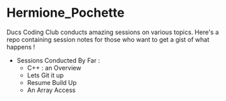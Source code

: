 # Hermione_Pochette
Ducs Coding Club conducts amazing sessions on various topics. Here's a repo containing session notes for those who want to get a gist of what happens !

* Sessions Conducted By Far :
  * C++ : an Overview
  * Lets Git it up 
  * Resume Build Up 
  * An Array Access
